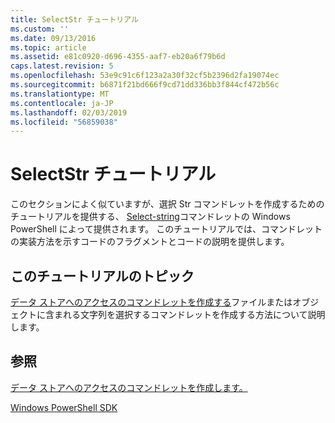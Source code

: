 ```yaml
---
title: SelectStr チュートリアル
ms.custom: ''
ms.date: 09/13/2016
ms.topic: article
ms.assetid: e81c0920-d696-4355-aaf7-eb20a6f79b6d
caps.latest.revision: 5
ms.openlocfilehash: 53e9c91c6f123a2a30f32cf5b2396d2fa19074ec
ms.sourcegitcommit: b6871f21bd666f9cd71dd336bb3f844cf472b56c
ms.translationtype: MT
ms.contentlocale: ja-JP
ms.lasthandoff: 02/03/2019
ms.locfileid: "56859038"
---
```

# <a name="selectstr-tutorial"></a>SelectStr チュートリアル

このセクションによく似ていますが、選択 Str コマンドレットを作成するためのチュートリアルを提供する、 [Select-string](/powershell/module/microsoft.powershell.utility/select-string)コマンドレットの Windows PowerShell によって提供されます。 このチュートリアルでは、コマンドレットの実装方法を示すコードのフラグメントとコードの説明を提供します。

## <a name="topic-in-this-tutorial"></a>このチュートリアルのトピック

[データ ストアへのアクセスのコマンドレットを作成する](./creating-a-cmdlet-to-access-a-data-store.md)ファイルまたはオブジェクトに含まれる文字列を選択するコマンドレットを作成する方法について説明します。

## <a name="see-also"></a>参照

[データ ストアへのアクセスのコマンドレットを作成します。](./creating-a-cmdlet-to-access-a-data-store.md)

[Windows PowerShell SDK](../windows-powershell-reference.md)
